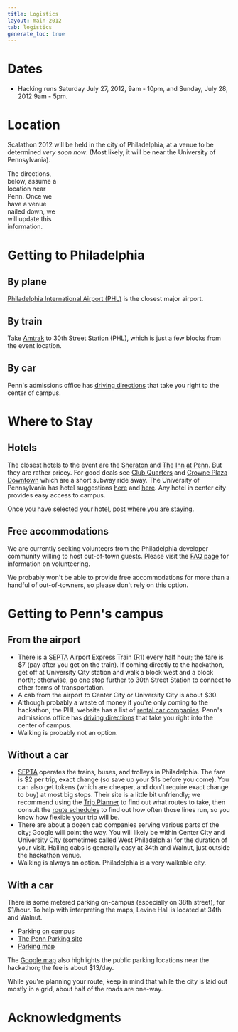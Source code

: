 ```yaml
---
title: Logistics
layout: main-2012
tab: logistics
generate_toc: true
---
```


# Dates

* Hacking runs Saturday July 27, 2012, 9am - 10pm, and Sunday, July 28, 2012 9am - 5pm.

# Location

Scalathon 2012 will be held in the city of Philadelphia, at a venue to be
determined *very soon now*. (Most likely, it will be near the University of
Pennsylvania).

<div class="alert alert-error" markdown="1" style="width: 25%">
The directions, below, assume a location near Penn. Once we have a venue nailed
down, we will update this information.
</div>

# Getting to Philadelphia

## By plane

[Philadelphia International Airport (PHL)](http://www.phl.org/) is the
closest major airport.

## By train

Take [Amtrak](http://www.amtrak.com/) to 30th Street Station
(PHL), which is just a few blocks from the event location.

## By car

Penn's admissions office has [driving directions][] that take you right to
the center of campus.

# Where to Stay

## Hotels

The closest hotels to the event are the [Sheraton][] and [The Inn at Penn][]. But they are rather pricey. For good deals see [Club Quarters][] and [Crowne Plaza Downtown][] which are a short subway ride away.
The University of Pennsylvania has hotel suggestions
[here](http://www.admissionsug.upenn.edu/visiting/accommodations.php) and
[here](http://www.upenn.edu/campus/philadelphia.php/). Any hotel in center city provides easy access to campus.

Once you have selected your hotel, post [where you are staying][].

[Sheraton]: http://www.philadelphiasheraton.com/
[The Inn at Penn]: http://www.theinnatpenn.com/
[Club Quarters]: http://www.booking.com/hotel/us/club-quarters-in-philadelphia.html?checkin=2011-07-15;checkout=2011-07-19;srfid=85c1511a276ac0663ba37a79c05c7324X4
[Crowne Plaza Downtown]: http://www.booking.com/hotel/us/crowne-plaza-philadelphia-downtown.html?checkin=2011-07-15;checkout=2011-07-19;srfid=85c1511a276ac0663ba37a79c05c7324X7
[where you are staying]: https://github.com/jamie-allen/Scalathon-Hotels/wiki

## Free accommodations

We are currently seeking volunteers from the Philadelphia developer
community willing to host out-of-town guests. Please visit the
[FAQ page](faq.html#host_guest) for information on volunteering.

We probably won't be able to provide free accommodations for more than a
handful of out-of-towners, so please don't rely on this option.

# Getting to Penn's campus

## From the airport

* There is a [SEPTA][] Airport Express Train (R1) every half hour; the fare is
  $7 (pay after you get on the train). If coming directly to the hackathon,
  get off at University City station and walk a block west and a block
  north; otherwise, go one stop further to 30th Street Station to connect
  to other forms of transportation.
* A cab from the airport to Center City or University City is about $30.
* Although probably a waste of money if you're only coming to the
  hackathon, the PHL website has a list of
  [rental car companies](http://www.phl.org/rental_cars.html). Penn's
  admissions office has [driving directions][] that take you right into the
  center of campus.
* Walking is probably not an option.

## Without a car

* [SEPTA][] operates the trains, buses, and trolleys in Philadelphia. The
  fare is $2 per trip, exact change (so save up your $1s before you come).
  You can also get tokens (which are cheaper, and don't require exact
  change to buy) at most big stops. Their site is a little bit unfriendly;
  we recommend using the
  [Trip Planner](http://airs1.septa.org/bin/query.exe/en) to find out what
  routes to take, then consult the
  [route schedules](http://www.septa.org/service.html) to find out how
  often those lines run, so you know how flexible your trip will be.
* There are about a dozen cab companies serving various parts of the city;
  Google will point the way. You will likely be within Center City and
  University City (sometimes called West Philadelphia) for the duration of
  your visit. Hailing cabs is generally easy at 34th and Walnut, just
  outside the hackathon venue.
* Walking is always an option. Philadelphia is a very walkable city.

## With a car

There is some metered parking on-campus (especially on 38th street), for
$1/hour. To help with interpreting the maps, Levine Hall is located
at 34th and Walnut.

* [Parking on campus](http://www.admissionsug.upenn.edu/visiting/directions.php)
* [The Penn Parking site](http://cms.business-services.upenn.edu/parking/)
* [Parking map](http://www.business-services.upenn.edu/parking/map.html)

The [Google map](#google_map) also highlights the public parking locations
near the hackathon; the fee is about $13/day.

While you're planning your route, keep in mind that while the city is laid
out mostly in a grid, about half of the roads are one-way.

# Acknowledgments

[driving directions]: http://www.admissionsug.upenn.edu/visiting/directions.php
[SEPTA]: http://www.septa.org/
